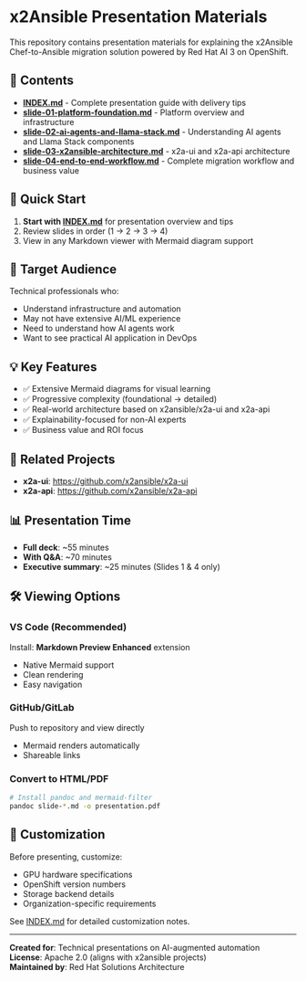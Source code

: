 # x2Ansible Presentation Materials

This repository contains presentation materials for explaining the x2Ansible Chef-to-Ansible migration solution powered by Red Hat AI 3 on OpenShift.

## 📑 Contents

- **[INDEX.md](./INDEX.md)** - Complete presentation guide with delivery tips
- **[slide-01-platform-foundation.md](./slide-01-platform-foundation.md)** - Platform overview and infrastructure
- **[slide-02-ai-agents-and-llama-stack.md](./slide-02-ai-agents-and-llama-stack.md)** - Understanding AI agents and Llama Stack components
- **[slide-03-x2ansible-architecture.md](./slide-03-x2ansible-architecture.md)** - x2a-ui and x2a-api architecture
- **[slide-04-end-to-end-workflow.md](./slide-04-end-to-end-workflow.md)** - Complete migration workflow and business value

## 🚀 Quick Start

1. **Start with [INDEX.md](./INDEX.md)** for presentation overview and tips
2. Review slides in order (1 → 2 → 3 → 4)
3. View in any Markdown viewer with Mermaid diagram support

## 🎯 Target Audience

Technical professionals who:
- Understand infrastructure and automation
- May not have extensive AI/ML experience
- Need to understand how AI agents work
- Want to see practical AI application in DevOps

## 💡 Key Features

- ✅ Extensive Mermaid diagrams for visual learning
- ✅ Progressive complexity (foundational → detailed)
- ✅ Real-world architecture based on x2ansible/x2a-ui and x2a-api
- ✅ Explainability-focused for non-AI experts
- ✅ Business value and ROI focus

## 🔗 Related Projects

- **x2a-ui**: https://github.com/x2ansible/x2a-ui
- **x2a-api**: https://github.com/x2ansible/x2a-api

## 📊 Presentation Time

- **Full deck**: ~55 minutes
- **With Q&A**: ~70 minutes
- **Executive summary**: ~25 minutes (Slides 1 & 4 only)

## 🛠️ Viewing Options

### VS Code (Recommended)
Install: **Markdown Preview Enhanced** extension
- Native Mermaid support
- Clean rendering
- Easy navigation

### GitHub/GitLab
Push to repository and view directly
- Mermaid renders automatically
- Shareable links

### Convert to HTML/PDF
```bash
# Install pandoc and mermaid-filter
pandoc slide-*.md -o presentation.pdf
```

## 📝 Customization

Before presenting, customize:
- GPU hardware specifications
- OpenShift version numbers
- Storage backend details
- Organization-specific requirements

See [INDEX.md](./INDEX.md) for detailed customization notes.

---

**Created for**: Technical presentations on AI-augmented automation  
**License**: Apache 2.0 (aligns with x2ansible projects)  
**Maintained by**: Red Hat Solutions Architecture
